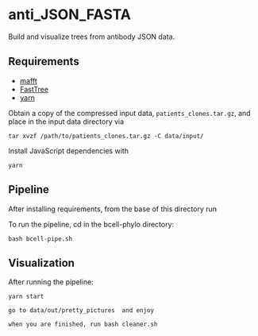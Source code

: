 # anti\_JSON_FASTA

Build and visualize trees from antibody JSON data.

## Requirements

- [mafft](https://mafft.cbrc.jp/alignment/software/)
- [FastTree](http://www.microbesonline.org/fasttree/)
- [yarn](https://yarnpkg.com/en/)

Obtain a copy of the compressed input data, `patients_clones.tar.gz`, and place in the input data directory via

```
tar xvzf /path/to/patients_clones.tar.gz -C data/input/
```

Install JavaScript dependencies with

```
yarn
```

## Pipeline

After installing requirements, from the base of this directory run

To run the pipeline, cd in the bcell-phylo directory:
```
bash bcell-pipe.sh
```

## Visualization

After running the pipeline:

```
yarn start
```

```
go to data/out/pretty_pictures  and enjoy
```

```
when you are finished, run bash cleaner.sh
```
